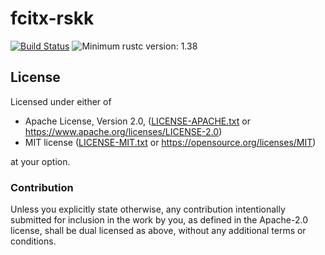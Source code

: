 # fcitx-rskk

[![Build Status](https://travis-ci.com/lo48576/fcitx-rskk.svg?branch=develop)](https://travis-ci.com/lo48576/fcitx-rskk)
![Minimum rustc version: 1.38](https://img.shields.io/badge/rustc-1.38+-lightgray.svg)


## License

Licensed under either of

* Apache License, Version 2.0, ([LICENSE-APACHE.txt](LICENSE-APACHE.txt) or
  <https://www.apache.org/licenses/LICENSE-2.0>)
* MIT license ([LICENSE-MIT.txt](LICENSE-MIT.txt) or
  <https://opensource.org/licenses/MIT>)

at your option.

### Contribution

Unless you explicitly state otherwise, any contribution intentionally submitted
for inclusion in the work by you, as defined in the Apache-2.0 license, shall be
dual licensed as above, without any additional terms or conditions.
